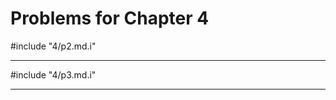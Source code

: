 # Problems for Chapter 4

#include "4/p2.md.i"

---------------

#include "4/p3.md.i"

----------------
